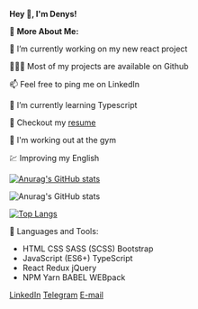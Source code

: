 **Hey 👋, I'm Denys!**



🧐 **More About Me:**

🔭   I’m currently working on my new react project

👨🏻‍💻   Most of my projects are available on Github

📫   Feel free to ping me on LinkedIn

🌱   I’m currently learning Typescript

📝   Checkout my [resume](https://drive.google.com/file/d/1ueDHeTWv-3pMm0tpKzLIeQSQW1BOXgxE/view?usp=sharing)

🎯   I'm working out at the gym

💹   Improving my English

[![Anurag's GitHub stats](https://github-readme-stats.vercel.app/api?username=thrillu4)](https://github.com/anuraghazra/github-readme-stats)

![Anurag's GitHub stats](https://github-readme-stats.vercel.app/api?username=thrillu4&show_icons=true)

[![Top Langs](https://github-readme-stats.vercel.app/api/top-langs/?username=thrillu4)](https://github.com/thrillu4/github-readme-stats)

🔨 Languages and Tools:

*    HTML CSS SASS (SCSS) Bootstrap
*    JavaScript (ES6+) TypeScript
*    React Redux jQuery
*    NPM Yarn BABEL WEBpack


[LinkedIn](https://www.linkedin.com/in/denis-kraevoy) [Telegram](https://t.me/real_thrill) [E-mail](kraya.work@gmail.com)
